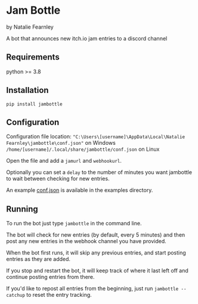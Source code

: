 # Jam Bottle
by Natalie Fearnley

A bot that announces new itch.io jam entries to a discord channel

## Requirements
python >= 3.8

## Installation
`pip install jambottle`

## Configuration
Configuration file location:
`"C:\Users\[username]\AppData\Local\Natalie Fearnley\jambottle\conf.json"` on Windows
`/home/[username]/.local/share/jambottle/conf.json` on Linux

Open the file and add a `jamurl` and `webhookurl`.

Optionally you can set a `delay` to the number of minutes you want jambottle to wait between checking for new entries.

An example [conf.json](/examples/conf.json) is available in the examples directory.


## Running
To run the bot just type `jambottle` in the command line.

The bot will check for new entries (by default, every 5 minutes) and then post any new entries in the webhook channel you have provided.

When the bot first runs, it will skip any previous entries, and start posting entries as they are added.

If you stop and restart the bot, it will keep track of where it last left off and continue posting entries from there.

If you'd like to repost all entries from the beginning, just run `jambottle --catchup` to reset the entry tracking.
